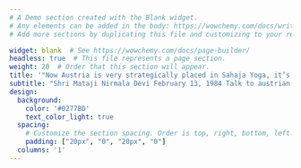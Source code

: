 ```yaml
---
# A Demo section created with the Blank widget.
# Any elements can be added in the body: https://wowchemy.com/docs/writing-markdown-latex/
# Add more sections by duplicating this file and customizing to your requirements.

widget: blank  # See https://wowchemy.com/docs/page-builder/
headless: true  # This file represents a page section.
weight: 20  # Order that this section will appear.
title: '"Now Austria is very strategically placed in Sahaja Yoga, it’s a bridge. It’s a bridge between the left and the right."'
subtitle: "Shri Mataji Nirmala Devi February 13, 1984 Talk to austrian yoghis, Bordi India"
design:
  background:
    color: '#0277BD'
    text_color_light: true
  spacing:
    # Customize the section spacing. Order is top, right, bottom, left.
    padding: ["20px", "0", "20px", "0"]
  columns: '1'
---
```


